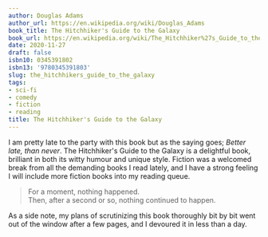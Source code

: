 ```yaml
---
author: Douglas Adams
author_url: https://en.wikipedia.org/wiki/Douglas_Adams
book_title: The Hitchhiker's Guide to the Galaxy
book_url: https://en.wikipedia.org/wiki/The_Hitchhiker%27s_Guide_to_the_Galaxy
date: 2020-11-27
draft: false
isbn10: 0345391802
isbn13: '9780345391803'
slug: the_hitchhikers_guide_to_the_galaxy
tags:
- sci-fi
- comedy
- fiction
- reading
title: The Hitchhiker's Guide to the Galaxy
---
```



I am pretty late to the party with this book but as the saying goes; _Better late, than never_.
The Hitchhiker's Guide to the Galaxy is a delightful book, brilliant in both its witty humour and
unique style. Fiction was a welcomed break from all the demanding books I read lately,
and I have a strong feeling I will include more fiction books into my reading queue.

> For a moment, nothing happened.\
> Then, after a second or so, nothing continued to happen.

As a side note, my plans of scrutinizing this book thoroughly bit by bit went out of the window
after a few pages, and I devoured it in less than a day.

